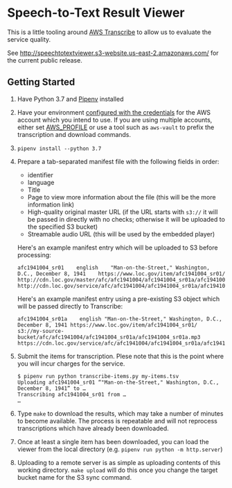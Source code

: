 # Speech-to-Text Result Viewer

This is a little tooling around [AWS Transcribe](https://aws.amazon.com/transcribe/)
to allow us to evaluate the service quality.

See http://speechtotextviewer.s3-website.us-east-2.amazonaws.com/ for the current public release.

## Getting Started

1. Have Python 3.7 and [Pipenv](https://pipenv.org) installed
1. Have your environment [configured with the credentials](https://docs.aws.amazon.com/cli/latest/userguide/cli-chap-configure.html) for the AWS account which you intend to use. If you are using multiple accounts, either set [AWS_PROFILE](https://docs.aws.amazon.com/cli/latest/userguide/cli-configure-envvars.html) or use a tool such as `aws-vault` to prefix the transcription and download commands.
1. `pipenv install --python 3.7`
1. Prepare a tab-separated manifest file with the following fields in order:

    - identifier
    - language
    - Title
    - Page to view more information about the file (this will be the more information link)
    - High-quality original master URL (if the URL starts with `s3://` it will be passed in directly with no checks; otherwise it will be uploaded to the specified S3 bucket)
    - Streamable audio URL (this will be used by the embedded player)

    Here's an example manifest entry which will be uploaded to S3 before processing:

    ```tsv
    afc1941004_sr01    english    "Man-on-the-Street," Washington, D.C., December 8, 1941    https://www.loc.gov/item/afc1941004_sr01/    http://cdn.loc.gov/master/afc/afc1941004/afc1941004_sr01a/afc1941004_sr01a.wav    http://cdn.loc.gov/service/afc/afc1941004/afc1941004_sr01a/afc1941004_sr01a.mp3
    ```

    Here's an example manifest entry using a pre-existing S3 object which will be passed directly to Transcribe:

    ```tsv
    afc1941004_sr01a	english	"Man-on-the-Street," Washington, D.C., December 8, 1941	https://www.loc.gov/item/afc1941004_sr01/	s3://my-source-bucket/afc/afc1941004/afc1941004_sr01a/afc1941004_sr01a.mp3	https://cdn.loc.gov/service/afc/afc1941004/afc1941004_sr01a/afc1941004_sr01a.mp3
    ```

1. Submit the items for transcription. Plese note that this is the point where you will incur charges for the service.

    ```shell
    $ pipenv run python transcribe-items.py my-items.tsv
    Uploading afc1941004_sr01 “"Man-on-the-Street," Washington, D.C., December 8, 1941” to …
    Transcribing afc1941004_sr01 from …
    …
    ```

1. Type `make` to download the results, which may take a number of minutes to become available. The process is repeatable and will not reprocess transcriptions which have already been downloaded.

1. Once at least a single item has been downloaded, you can load the viewer from the local directory (e.g. `pipenv run python -m http.server`)

1. Uploading to a remote server is as simple as uploading contents of this working directory. `make upload` will do this once you change the target bucket name for the S3 sync command.
